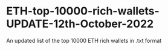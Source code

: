 # ETH-top-10000-rich-wallets-UPDATE-12th-October-2022
An updated list of the top 10000 ETH rich wallets in .txt format
